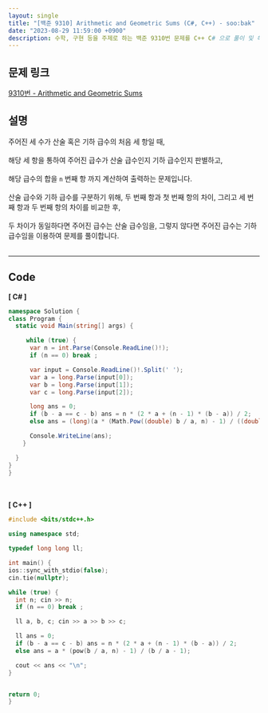```yaml
---
layout: single
title: "[백준 9310] Arithmetic and Geometric Sums (C#, C++) - soo:bak"
date: "2023-08-29 11:59:00 +0900"
description: 수학, 구현 등을 주제로 하는 백준 9310번 문제를 C++ C# 으로 풀이 및 해설
---
```


## 문제 링크
  [9310번 - Arithmetic and Geometric Sums](https://www.acmicpc.net/problem/9310)

## 설명
주어진 세 수가 산술 혹은 기하 급수의 처음 세 항일 때,<br>
<br>
해당 세 항을 통하여 주어진 급수가 산술 급수인지 기하 급수인지 판별하고, <br>
<br>
해당 급수의 합을 `n` 번째 항 까지 계산하여 출력하는 문제입니다.<br>
<br>
산술 급수와 기하 급수를 구분하기 위해, 두 번째 항과 첫 번째 항의 차이, 그리고 세 번째 항과 두 번째 항의 차이를 비교한 후,<br>
<br>
두 차이가 동일하다면 주어진 급수는 산술 급수임을, 그렇지 않다면 주어진 급수는 기하 급수임을 이용하여 문제를 풀이합니다. <br>
<br>
- - -

## Code
<b>[ C# ] </b>
<br>

  ```c#
namespace Solution {
  class Program {
    static void Main(string[] args) {

       while (true) {
        var n = int.Parse(Console.ReadLine()!);
        if (n == 0) break ;

        var input = Console.ReadLine()!.Split(' ');
        var a = long.Parse(input[0]);
        var b = long.Parse(input[1]);
        var c = long.Parse(input[2]);

        long ans = 0;
        if (b - a == c - b) ans = n * (2 * a + (n - 1) * (b - a)) / 2;
        else ans = (long)(a * (Math.Pow((double) b / a, n) - 1) / ((double) b / a - 1));

        Console.WriteLine(ans);
      }

    }
  }
}
  ```
<br><br>
<b>[ C++ ] </b>
<br>

  ```c++
#include <bits/stdc++.h>

using namespace std;

typedef long long ll;

int main() {
  ios::sync_with_stdio(false);
  cin.tie(nullptr);

  while (true) {
    int n; cin >> n;
    if (n == 0) break ;

    ll a, b, c; cin >> a >> b >> c;

    ll ans = 0;
    if (b - a == c - b) ans = n * (2 * a + (n - 1) * (b - a)) / 2;
    else ans = a * (pow(b / a, n) - 1) / (b / a - 1);

    cout << ans << "\n";
  }


  return 0;
}
  ```

